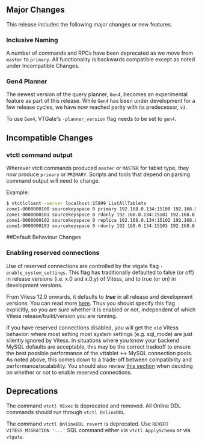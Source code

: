 ## Major Changes

This release includes the following major changes or new features.

### Inclusive Naming
A number of commands and RPCs have been deprecated as we move from `master` to `primary`. 
All functionality is backwards compatible except as noted under Incompatible Changes.

### Gen4 Planner

The newest version of the query planner, `Gen4`, becomes an experimental feature as part of this release.
While `Gen4` has been under development for a few release cycles, we have now reached parity with its predecessor, `v3`.

To use `Gen4`, VTGate's `-planner_version` flag needs to be set to `gen4`.

## Incompatible Changes

### vtctl command output
Wherever vtctl commands produced `master` or `MASTER` for tablet type, they now produce `primary` or `PRIMARY`.
Scripts and tools that depend on parsing command output will need to change.

Example:
```sh
$ vtctlclient -server localhost:15999 ListAllTablets 
zone1-0000000100 sourcekeyspace 0 primary 192.168.0.134:15100 192.168.0.134:17100 [] 2021-09-24T01:12:00Z
zone1-0000000101 sourcekeyspace 0 rdonly 192.168.0.134:15101 192.168.0.134:17101 [] <null>
zone1-0000000102 sourcekeyspace 0 replica 192.168.0.134:15102 192.168.0.134:17102 [] <null>
zone1-0000000103 sourcekeyspace 0 rdonly 192.168.0.134:15103 192.168.0.134:17103 [] <null>
```
##Default Behaviour Changes

### Enabling reserved connections
Use of reserved connections are controlled by the vtgate flag `-enable_system_settings`. This flag has traditionally defaulted to false (or off) in release versions (i.e. x.0 and x.0.y) of Vitess, and to true (or on) in development versions.

From Vitess 12.0 onwards, it defaults to ***true*** in all release and development versions. You can read more [here](https://github.com/vitessio/vitess/issues/9125). Thus you should specify this flag explicitly, so you are sure whether it is enabled or not, independent of which Vitess release/build/version you are running.

If you have reserved connections disabled, you will get the `old` Vitess behavior: where most setting most system settings (e.g. sql_mode) are just silently ignored by Vitess. In situations where you know your backend MySQL defaults are acceptable, this may be the correct tradeoff to ensure the best possible performance of the vttablet <-> MySQL connection pools. As noted above, this comes down to a trade-off between compatibility and performance/scalability. You should also review [this section](https://vitess.io/docs/reference/query-serving/reserved-conn/#number-of-vttablet---mysql-connections) when deciding on whether or not to enable reserved connections.

## Deprecations

The command `vtctl VExec` is deprecated and removed. All Online DDL commands should run through `vtctl OnlineDDL`.

The command `vtctl OnlineDDL revert` is deprecated. Use `REVERT VITESS_MIGRATION '...'` SQL command either via `vtctl ApplySchema` or via `vtgate`.
